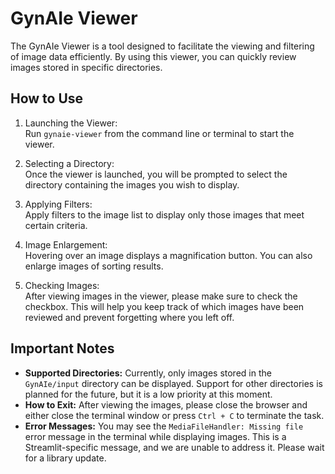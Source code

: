 # GynAIe Viewer
The GynAIe Viewer is a tool designed to facilitate the viewing and filtering of image data efficiently. By using this viewer, you can quickly review images stored in specific directories.

## How to Use
1. Launching the Viewer:  
Run `gynaie-viewer` from the command line or terminal to start the viewer.

2. Selecting a Directory:  
Once the viewer is launched, you will be prompted to select the directory containing the images you wish to display.

3. Applying Filters:  
Apply filters to the image list to display only those images that meet certain criteria.

4. Image Enlargement:  
Hovering over an image displays a magnification button. You can also enlarge images of sorting results.

5. Checking Images:  
After viewing images in the viewer, please make sure to check the checkbox. This will help you keep track of which images have been reviewed and prevent forgetting where you left off.

## Important Notes
- **Supported Directories:** Currently, only images stored in the `GynAIe/input` directory can be displayed. Support for other directories is planned for the future, but it is a low priority at this moment.
- **How to Exit:** After viewing the images, please close the browser and either close the terminal window or press `Ctrl + C` to terminate the task.
- **Error Messages:** You may see the `MediaFileHandler: Missing file` error message in the terminal while displaying images. This is a Streamlit-specific message, and we are unable to address it. Please wait for a library update.

